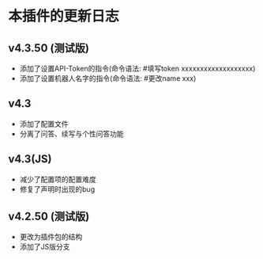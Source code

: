 # 本插件的更新日志

## v4.3.50 (测试版)
* 添加了设置API-Token的指令(命令语法: #填写token xxxxxxxxxxxxxxxxxxx)
* 添加了设置机器人名字的指令(命令语法: #更改name xxx)
## v4.3
* 添加了配置文件
* 分离了问答、续写与个性问答功能

## v4.3(JS)
* 减少了配置项的配置难度
* 修复了声明时出现的bug

## v4.2.50 (测试版)
* 更改为插件包的结构
* 添加了JS版分支